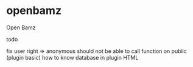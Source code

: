 # openbamz
Open Bamz


todo

fix user right => anonymous should not be able to call function on public (plugin basic)
how to know database in plugin HTML
